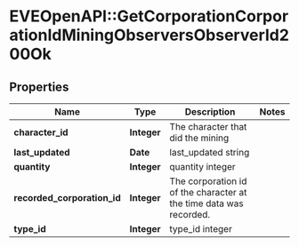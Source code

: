 # EVEOpenAPI::GetCorporationCorporationIdMiningObserversObserverId200Ok

## Properties
Name | Type | Description | Notes
------------ | ------------- | ------------- | -------------
**character_id** | **Integer** | The character that did the mining  | 
**last_updated** | **Date** | last_updated string | 
**quantity** | **Integer** | quantity integer | 
**recorded_corporation_id** | **Integer** | The corporation id of the character at the time data was recorded.  | 
**type_id** | **Integer** | type_id integer | 


